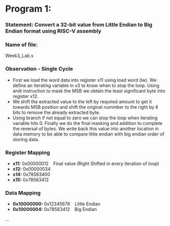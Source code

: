 # Program 1: 
### Statement: Convert a 32-bit value from Little Endian to Big Endian format using RISC-V assembly

### Name of file:
Week3_Lab.s

### Observation - Single Cycle
- First we load the word data into register x11 using load word (lw). We define an iterating variable in x3 to know when to stop the loop. Using andi instruction to mask the MSB we obtain the least significant byte into register x12. 
- We shift the extracted value to the left by required amount to get it towards MSB position and shift the original nummber to the right by 8 bits to remove the already extracted byte.
- Using branch if not equal to zero we can stop the loop when iterating variable hits 0. Finally we do the final masking and addition to complete the reversal of bytes. We write back this value into another location in data memory to be able to compare little endian with big endian order of storing data.
 
### Register Mapping
- **x11:** 0x00000012  &ensp; Final value (Right Shifted in every iteration of loop)
- **x12:** 0x00000034
- **x14:** 0x78563400
- **x15:** 0x78563412

### Data Mapping
- **0x10000000:** 0x12345678  &ensp; Little Endian
- **0x10000004:** 0x78563412  &ensp; Big Endian

...